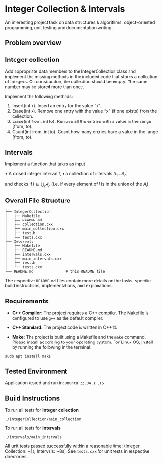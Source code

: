 # Integer Collection & Intervals  

 An interesting project task on data structures & algorithms, object-oriented programming, unit testing and documentation writing.

## Problem overview
Integer collection
-----------------------
Add appropriate data members to the IntegerCollection class and implement the missing methods in the included code that stores a collection of integers. On construction, the collection should be empty. The same number may be stored more than once.

Implement the following methods:

1. Insert(int x). Insert an entry for the value “x”.
2. Erase(int x). Remove one entry with the value “x” (if one exists) from the collection.
3. Erase(int from, int to). Remove all the entries with a value in the range [from, to).
4. Count(int from, int to). Count how many entries have a value in the range [from, to).

Intervals
-----------------------
Implement a function that takes as input 

•	A closed integer interval $I$, 
•	a collection of intervals $A_1... A_n$ 

and checks if $I \subseteq ⋃_j 𝐴_𝑗$. (i.e. if every element of $I$ is in the union of the $A_i$)

## Overall File Structure

```
├── IntegerCollection
│   ├── Makefile
│   ├── README.md
│   ├── collection.cxx
│   ├── main_collection.cxx
│   ├── test.h
│   └── tests.cxx
├── Intervals
│   ├── Makefile
│   ├── README.md
│   ├── intervals.cxx
│   ├── main_intervals.cxx
│   ├── test.h
│   └── tests.cxx
└── README.md               # this README file
```
The respective `README.md` files contain more details on the tasks, specific build instructions, implementations, and explanations.

## Requirements
- **C++ Compiler**: The project requires a C++ compiler. The Makefile is configured to use `g++` as the default compiler.

- **C++ Standard**: The project code is written in C++14.

- **Make**: The project is built using a Makefile and the ``make`` command. Please install according to your operating system. For Linux OS, install by running the following in the terminal:
```
sudo apt install make
```

## Tested Environment

Application tested and run in: `Ubuntu 22.04.1 LTS`

## Build Instructions

To run all tests for **Integer collection**
```
./IntegerCollection/main_collection
```

To run all tests for **Intervals**
```
./Intervals/main_intervals
```

All unit tests passed successfully within a reasonable time: (Integer Collection: ~1s; Intervals: ~8s). See `tests.cxx` for unit tests in respective directories.

